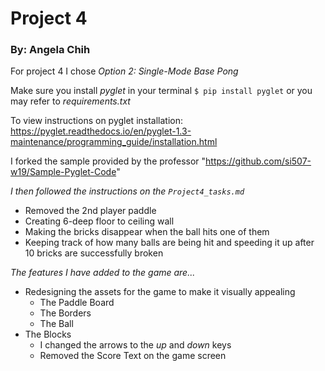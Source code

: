 # Project 4
### By: Angela Chih

For project 4 I chose *Option 2: Single-Mode Base Pong*

Make sure you install *pyglet* in your terminal `$ pip install pyglet` or you may refer to *requirements.txt*

To view instructions on pyglet installation: https://pyglet.readthedocs.io/en/pyglet-1.3-maintenance/programming_guide/installation.html

I forked the sample provided by the professor "https://github.com/si507-w19/Sample-Pyglet-Code"

*I then followed the instructions on the `Project4_tasks.md`*
- Removed the 2nd player paddle
- Creating 6-deep floor to ceiling wall
- Making the bricks disappear when the ball hits one of them
- Keeping track of how many balls are being hit and speeding it up after 10 bricks are successfully broken

*The features I have added to the game are...* 
- Redesigning the assets for the game to make it visually appealing
	- The Paddle Board
	- The Borders 
	- The Ball
- The Blocks
	- I changed the arrows to the *up* and *down* keys
	- Removed the Score Text on the game screen
	
